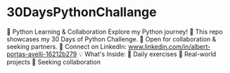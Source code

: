 # 30DaysPythonChallange
🚀 Python Learning &amp; Collaboration  Explore my Python journey! 🐍 This repo showcases my 30 Days of Python Challenge. 📅 Open for collaboration &amp; seeking partners. 🤝 Connect on LinkedIn: www.linkedin.com/in/albert-portas-avelli-16212b279  💡 What's Inside:  📌 Daily exercises 🚀 Real-world projects 🤖 Seeking collaboration 
